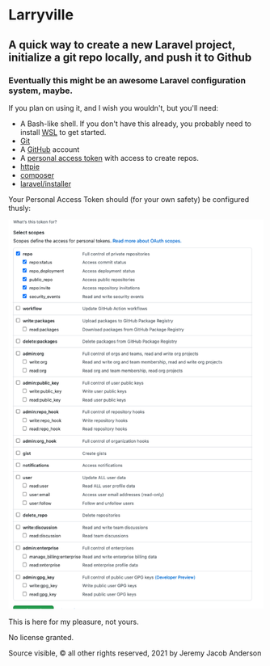 # Larryville

## A quick way to create a new Laravel project, initialize a git repo locally, and push it to Github

### Eventually this might be an awesome Laravel configuration system, maybe.

If you plan on using it, and I wish you wouldn't, but you'll need:

- A Bash-like shell. If you don't have this already, you probably need to install [WSL](https://docs.microsoft.com/en-us/windows/wsl/install-win10) to get started.
- [Git](https://git-scm.com/book/en/v2/Getting-Started-Installing-Git)
- A [GitHub](https://github.com/) account
- A [personal access token](https://github.com/settings/tokens) with access to create repos.
- [httpie](https://httpie.io)
- [composer](https://getcomposer.org/)  
- [laravel/installer](https://packagist.org/packages/laravel/installer) 

Your Personal Access Token should (for your own safety) be configured thusly: 

![Image of Personal Access Token scope configuration](assets/token.scopes.png)

This is here for my pleasure, not yours.

No license granted. 

Source visible, &copy; all other rights reserved, 2021 by Jeremy Jacob Anderson

